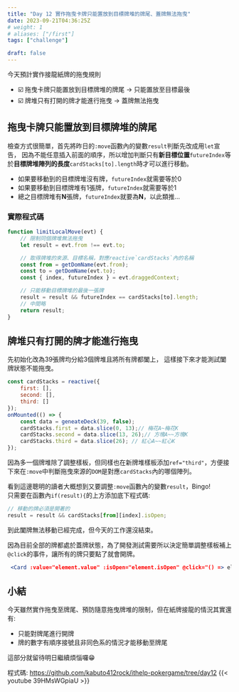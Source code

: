 ```yaml
---
title: "Day 12 實作拖曳卡牌只能置放到目標牌堆的牌尾、蓋牌無法拖曳"
date: 2023-09-21T04:36:25Z
# weight: 1
# aliases: ["/first"]
tags: ["challenge"]

draft: false
---
```


今天預計實作接龍紙牌的拖曳規則
- ☑️ 拖曳卡牌只能置放到目標牌堆的牌尾 -> 只能置放至目標最後
- ☑️ 牌堆只有打開的牌才能進行拖曳 -> 蓋牌無法拖曳


## 拖曳卡牌只能置放到目標牌堆的牌尾
檢查方式很簡單，首先將昨日的`:move`函數內的變數`result`判斷先改成用`let`宣告，
因為不能任意插入前面的順序，所以增加判斷只有**新目標位置**`futureIndex`等於**目標牌堆陣列的長度**`cardStacks[to].length`時才可以進行移動。

- 如果要移動到的目標牌堆沒有牌，`futureIndex`就需要等於0
- 如果要移動到目標牌堆有1張牌，`futureIndex`就需要等於1
- 總之目標牌堆有**N**張牌，`futureIndex`就要為**N**，以此類推...
### 實際程式碼
```js
function limitLocalMove(evt) {
    // 限制同個牌堆無法拖曳
    let result = evt.from !== evt.to;

    // 取得牌堆的來源、目標名稱，對應reactive`cardStacks`內的名稱
    const from = getDomName(evt.from);
    const to = getDomName(evt.to);
    const { index, futureIndex } = evt.draggedContext;

    // 只能移動目標牌堆的最後一張牌
    result = result && futureIndex == cardStacks[to].length;
    // 中間略
    return result;
}
```

## 牌堆只有打開的牌才能進行拖曳
先初始化改為39張牌均分給3個牌堆且將所有牌都闔上，
這樣接下來才能測試闔牌狀態不能拖曳。
```js
const cardStacks = reactive({
    first: [],
    second: [],
    third: []
});
onMounted(() => {
    const data = geneateDeck(39, false);
    cardStacks.first = data.slice(0, 13);// 梅花A~梅花K
    cardStacks.second = data.slice(13, 26);// 方塊A~~方塊K
    cardStacks.third = data.slice(26); // 紅心A~~紅心K
});
```
因為多一個牌堆除了調整樣板，但同樣也在新牌堆樣板添加`ref="third"`，方便接下來在`:move`中判斷拖曳來源的`DOM`是對應`cardStacks`內的哪個陣列。

看到這邊聰明的讀者大概想到又要調整`:move`函數內的變數`result`，Bingo!  
只需要在函數內`if(result){`的上方添加底下程式碼:
```js
// 移動的牌必須是開著的
result = result && cardStacks[from][index].isOpen;
```
到此闔牌無法移動已經完成，但今天的工作還沒結束。

因為目前全部的牌都處於蓋牌狀態，為了開發測試需要所以決定簡單調整樣板補上`@click`的事件，讓所有的牌只要點了就會開牌。
```jsx
 <Card :value="element.value" :isOpen="element.isOpen" @click="() => element.isOpen = true" />
```

## 小結
今天雖然實作拖曳至牌尾、預防隨意拖曳牌堆的限制，但在紙牌接龍的情況其實還有:
- 只能對牌尾進行開牌
- 牌的數字有順序接號且非同色系的情況才能移動至牌尾

這部分就留待明日繼續煩惱囉😁

程式碼: https://github.com/kabuto412rock/ithelp-pokergame/tree/day12
{{< youtube 39HMsWGpiaU >}}
